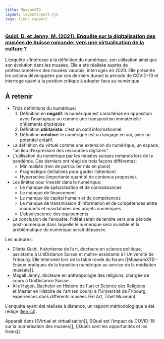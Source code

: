 ```yaml
---
title: MuseumXTD
layout: layouts/post.njk
tags: liens rapport
---
```

### [Guidi, D. et Jenny, M. (2021). Enquête sur la digitalisation des musées de Suisse romande: vers une virtualisation de la culture ?](https://unidistance.ch/en/history/research-project/musee-20-enquete-sur-la-digitalisation-des-musees-suisses)  
L’enquête s'intéresse à la définition du numérique, son utilisation ainsi que son évolution dans les musées. Elle a été réalisée auprès de professionnel·le·s des musées vaudois, interrogés en 2020.
Elle présente les actions développées par ces derniers durant la période de COVID-19 et interroge quant à la position critique à adopter face au numérique.  

## À retenir 
- Trois définitions du numérique: 
	1. Définition en **négatif**: le numérique est caractérisé en opposition avec l’analogique ou comme une transposition immatérielle d'éléments physiques
	2. Définition **utilitariste**: c'est un outil informationnel
	3. Définition **créative**: le numérique est un langage en soi, avec un potentiel créatif.
- La définition du virtuel comme une extension du numérique, un espace, "un lieu d’expression des ressources digitales". 
- L'utilisation du numérique par les musées suisses romands lors de la pandémie. Ces derniers ont réagi de trois façons différentes:
	- Minimaliste (rien de particulier mis en place)
	- Pragmatique (initiatives pour garder l’attention)
	- Hyperactive (importante quantité de contenus proposés). 
- Les limites pour investir dans le numérique: 
	- Le manque de spécialisation et de connaissances
	- Le manque de financement
	- Le manque de capital humain et de compétences
	- Le manque de transmission d'information et de compétences entre mandants et mandataires des projets numériques
	- L'obsolescence des équipements
- La conclusion de l'enquête: l'idéal serait de tendre vers une période post-numérique dans laquelle le numérique sera invisible et la problématique du numérique serait dépassée.    

Les auteures: 
- Diletta Guidi, historienne de l’art, docteure en science politique, assistante à UniDistance Suisse et maître-assistante à l'Université de Fribourg. Elle intervient lors de la table ronde du forum [[MuseumXTD - Enjeux pratiques de la transition numérique au service de la médiation muséale]].  
- Magali Jenny, docteure en anthropologie des religions, chargée de cours à UniDistance Suisse.
- Alix Hagen, Bachelor en Histoire de l'art et Science des Religions et Master en Histoire de l'art (en cours) à l'Université de Fribourg, expériences dans différents musées (Fri Art, Tibet Museum).

L'enquête ayant été réalisée à distance, un rapport méthodologique a été rédigé ([lien ici](https://unidistance.ch/fileadmin/files/files_unidistance.ch/Documentation/Recherche/Muse%CC%81es2.0_Re%CC%81flexions_me%CC%81thodologie-a%CC%80-distance.pdf)). 

Apparaît dans [[Virtuel et virtualisation]], [[Quel est l'impact du COVID-19 sur la numérisation des musées]], [[Quels sont les opportunités et les freins]]